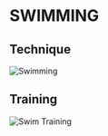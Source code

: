 # SWIMMING
## Technique
![Swimming](https://upload.wikimedia.org/wikipedia/commons/4/43/40._Schwimmzonen-_und_Mastersmeeting_Enns_2017_100m_Butterfly-9318.jpg)
## Training
![Swim Training](https://upload.wikimedia.org/wikipedia/commons/3/37/2018-10-10_Swimming_Training_at_2018_Summer_Youth_Olympics_by_Sandro_Halank%E2%80%93001.jpg)
